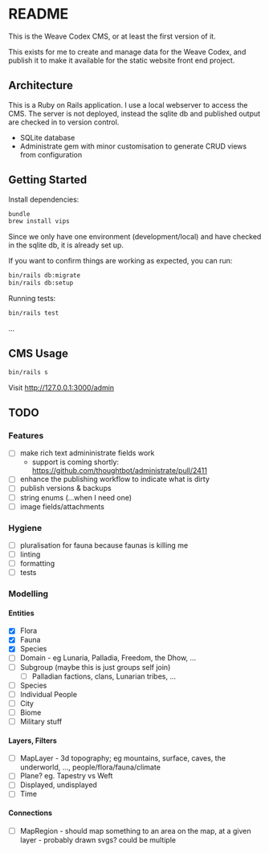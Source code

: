 # README

This is the Weave Codex CMS, or at least the first version of it.

This exists for me to create and manage data for the Weave Codex, and publish it to make it available for the static website front end project.

## Architecture

This is a Ruby on Rails application. I use a local webserver to access the CMS. The server is not deployed, instead the sqlite db and published output are checked in to version control.

* SQLite database
* Administrate gem with minor customisation to generate CRUD views from configuration

## Getting Started

Install dependencies:

```sh
bundle
brew install vips
```

Since we only have one environment (development/local) and have checked in the sqlite db, it is already set up. 

If you want to confirm things are working as expected, you can run:

```sh
bin/rails db:migrate
bin/rails db:setup
```

Running tests:

```sh
bin/rails test
```

...

## CMS Usage

```sh
bin/rails s
```

Visit http://127.0.0.1:3000/admin

## TODO

### Features

- [ ] make rich text admininistrate fields work
  * support is coming shortly: https://github.com/thoughtbot/administrate/pull/2411
- [ ] enhance the publishing workflow to indicate what is dirty
- [ ] publish versions & backups
- [ ] string enums (...when I need one)
- [ ] image fields/attachments

### Hygiene

- [ ] pluralisation for fauna because faunas is killing me
- [ ] linting
- [ ] formatting
- [ ] tests

### Modelling

#### Entities

- [x] Flora
- [x] Fauna
- [x] Species
- [ ] Domain - eg Lunaria, Palladia, Freedom, the Dhow, ...
- [ ] Subgroup (maybe this is just groups self join)
  - [ ] Palladian factions, clans, Lunarian tribes, ...
- [ ] Species
- [ ] Individual People
- [ ] City
- [ ] Biome
- [ ] Military stuff

#### Layers, Filters

- [ ] MapLayer - 3d topography; eg mountains, surface, caves, the underworld, ..., people/flora/fauna/climate
- [ ] Plane? eg. Tapestry vs Weft
- [ ] Displayed, undisplayed
- [ ] Time

#### Connections

- [ ] MapRegion - should map something to an area on the map, at a given layer - probably drawn svgs? could be multiple
